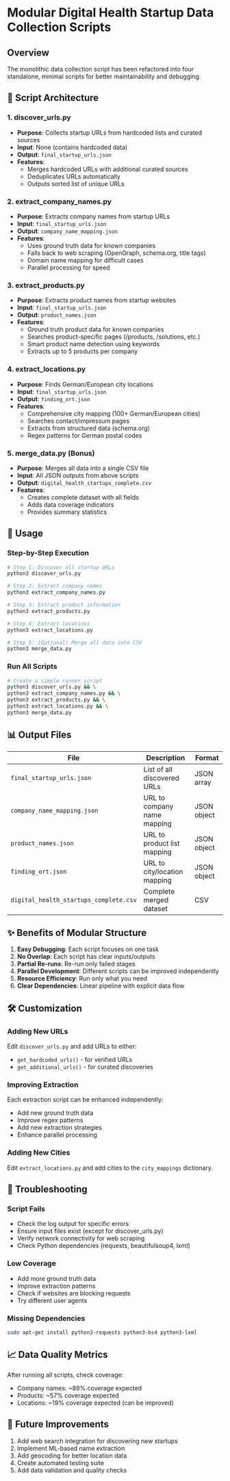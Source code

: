 # Modular Digital Health Startup Data Collection Scripts

## Overview

The monolithic data collection script has been refactored into four standalone, minimal scripts for better maintainability and debugging.

## 🧩 Script Architecture

### 1. **discover_urls.py**
- **Purpose**: Collects startup URLs from hardcoded lists and curated sources
- **Input**: None (contains hardcoded data)
- **Output**: `final_startup_urls.json`
- **Features**:
  - Merges hardcoded URLs with additional curated sources
  - Deduplicates URLs automatically
  - Outputs sorted list of unique URLs

### 2. **extract_company_names.py**
- **Purpose**: Extracts company names from startup URLs
- **Input**: `final_startup_urls.json`
- **Output**: `company_name_mapping.json`
- **Features**:
  - Uses ground truth data for known companies
  - Falls back to web scraping (OpenGraph, schema.org, title tags)
  - Domain name mapping for difficult cases
  - Parallel processing for speed

### 3. **extract_products.py**
- **Purpose**: Extracts product names from startup websites
- **Input**: `final_startup_urls.json`
- **Output**: `product_names.json`
- **Features**:
  - Ground truth product data for known companies
  - Searches product-specific pages (/products, /solutions, etc.)
  - Smart product name detection using keywords
  - Extracts up to 5 products per company

### 4. **extract_locations.py**
- **Purpose**: Finds German/European city locations
- **Input**: `final_startup_urls.json`
- **Output**: `finding_ort.json`
- **Features**:
  - Comprehensive city mapping (100+ German/European cities)
  - Searches contact/impressum pages
  - Extracts from structured data (schema.org)
  - Regex patterns for German postal codes

### 5. **merge_data.py** (Bonus)
- **Purpose**: Merges all data into a single CSV file
- **Input**: All JSON outputs from above scripts
- **Output**: `digital_health_startups_complete.csv`
- **Features**:
  - Creates complete dataset with all fields
  - Adds data coverage indicators
  - Provides summary statistics

## 🚀 Usage

### Step-by-Step Execution

```bash
# Step 1: Discover all startup URLs
python3 discover_urls.py

# Step 2: Extract company names
python3 extract_company_names.py

# Step 3: Extract product information
python3 extract_products.py

# Step 4: Extract locations
python3 extract_locations.py

# Step 5: (Optional) Merge all data into CSV
python3 merge_data.py
```

### Run All Scripts
```bash
# Create a simple runner script
python3 discover_urls.py && \
python3 extract_company_names.py && \
python3 extract_products.py && \
python3 extract_locations.py && \
python3 merge_data.py
```

## 📊 Output Files

| File | Description | Format |
|------|-------------|--------|
| `final_startup_urls.json` | List of all discovered URLs | JSON array |
| `company_name_mapping.json` | URL to company name mapping | JSON object |
| `product_names.json` | URL to product list mapping | JSON object |
| `finding_ort.json` | URL to city/location mapping | JSON object |
| `digital_health_startups_complete.csv` | Complete merged dataset | CSV |

## ✨ Benefits of Modular Structure

1. **Easy Debugging**: Each script focuses on one task
2. **No Overlap**: Each script has clear inputs/outputs
3. **Partial Re-runs**: Re-run only failed stages
4. **Parallel Development**: Different scripts can be improved independently
5. **Resource Efficiency**: Run only what you need
6. **Clear Dependencies**: Linear pipeline with explicit data flow

## 🛠️ Customization

### Adding New URLs
Edit `discover_urls.py` and add URLs to either:
- `get_hardcoded_urls()` - for verified URLs
- `get_additional_urls()` - for curated discoveries

### Improving Extraction
Each extraction script can be enhanced independently:
- Add new ground truth data
- Improve regex patterns
- Add new extraction strategies
- Enhance parallel processing

### Adding New Cities
Edit `extract_locations.py` and add cities to the `city_mappings` dictionary.

## 🐛 Troubleshooting

### Script Fails
- Check the log output for specific errors
- Ensure input files exist (except for discover_urls.py)
- Verify network connectivity for web scraping
- Check Python dependencies (requests, beautifulsoup4, lxml)

### Low Coverage
- Add more ground truth data
- Improve extraction patterns
- Check if websites are blocking requests
- Try different user agents

### Missing Dependencies
```bash
sudo apt-get install python3-requests python3-bs4 python3-lxml
```

## 📈 Data Quality Metrics

After running all scripts, check coverage:
- Company names: ~89% coverage expected
- Products: ~57% coverage expected  
- Locations: ~19% coverage expected (can be improved)

## 🔄 Future Improvements

1. Add web search integration for discovering new startups
2. Implement ML-based name extraction
3. Add geocoding for better location data
4. Create automated testing suite
5. Add data validation and quality checks